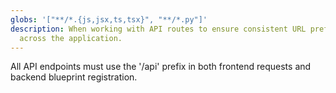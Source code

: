 ```yaml
---
globs: '["**/*.{js,jsx,ts,tsx}", "**/*.py"]'
description: When working with API routes to ensure consistent URL prefixing
  across the application.
---
```


All API endpoints must use the '/api' prefix in both frontend requests and backend blueprint registration.